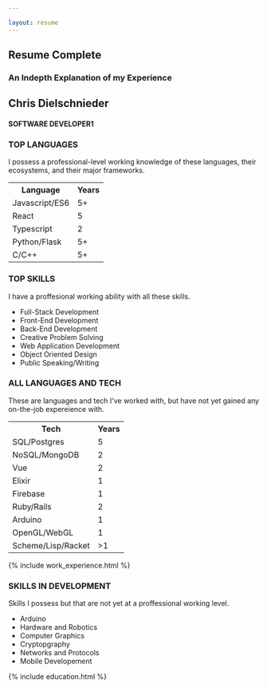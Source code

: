 ```yaml
---

layout: resume  
---
```

<h2 id="complete-resume-h2" class="resume-header complete-resume-header" >Resume Complete</h2>
<h3 id="complete-resume-h3"  class="resume-header complete-resume-header">An Indepth Explanation of my Experience</h3>
<section class="resume-container resume-complete page-container">
    <div class="resume-title">
        <h2>Chris Dielschnieder</h2>
        <h4>SOFTWARE DEVELOPER1</h4>
    </div>
    <div id="resume-Languages">
        <h3>TOP LANGUAGES</h3>
        <p class="description">I possess a professional-level working knowledge of these languages, their ecosystems, and their major frameworks.</p>
        <table>
            <tr>
                <th>Language</th>
                <th>Years</th>
            </tr>
            <tr>
                <td>Javascript/ES6</td>
                <td>5+</td>
            </tr>
            <tr>
                <td>React</td>
                <td>5</td>
            </tr>
            <tr>
                <td>Typescript</td>
                <td>2</td>
            </tr>
            <tr>
                <td>Python/Flask</td>
                <td>5+</td>
            </tr>
            <tr>
                <td>C/C++</td>
                <td>5+</td>
            </tr>
        </table>
    </div>
    <div id="top-skills">
        <h3>TOP SKILLS</h3>
        <p class="description">I have a proffesional working ability with all these skills. </p>
        <ul>
            <li>Full-Stack Development</li>
            <li>Front-End Development</li>
            <li>Back-End Development</li>
            <li>Creative Problem Solving</li>
            <li>Web Application Development</li>
            <li>Object Oriented Design</li>
            <li>Public Speaking/Writing</li>
        </ul>
    </div>
        <div id="all-langs-tech">
            <h3>ALL LANGUAGES AND TECH</h3>
              <p class="description">These are languages and tech I've worked with, but have not yet gained any on-the-job expereience with.</p>
            <table>
                <tr>
                    <th>Tech</th>
                    <th>Years</th>
                </tr>
                <tr>
                    <td>SQL/Postgres</td>
                    <td>5</td>
                </tr>
                <tr>
                    <td>NoSQL/MongoDB</td>
                    <td>2</td>
                </tr>
                <tr>
                    <td>Vue</td>
                    <td>2</td>
                </tr>
                <tr>
                    <td>Elixir</td>
                    <td>1</td>
                </tr>
                <tr>
                    <td>Firebase</td>
                    <td>1</td>
                </tr>
                <tr>
                    <td>Ruby/Rails</td>
                    <td>2</td>
                </tr>
                <tr>
                    <td>Arduino</td>
                    <td>1</td>
                </tr>
                <tr>
                    <td>OpenGL/WebGL</td>
                    <td>1</td>
                </tr>
                <tr>
                    <td>Scheme/Lisp/Racket</td>
                    <td>>1</td>
                </tr>
            </table>
        </div>
        {% include work_experience.html %}
        <div id="intermediate-skills">
            <h3>SKILLS IN DEVELOPMENT</h3>
           <p class="description">Skills I possess but that are not yet at a proffessional working level.</p>
            <ul>
                <li>Arduino</li>
                <li>Hardware and Robotics</li>
                <li>Computer Graphics</li>
                <li>Cryptopgraphy</li>
                <li>Networks and Protocols</li>
                <li>Mobile Developement</li>
            </ul>
        </div>
        {% include education.html %}
</section>
